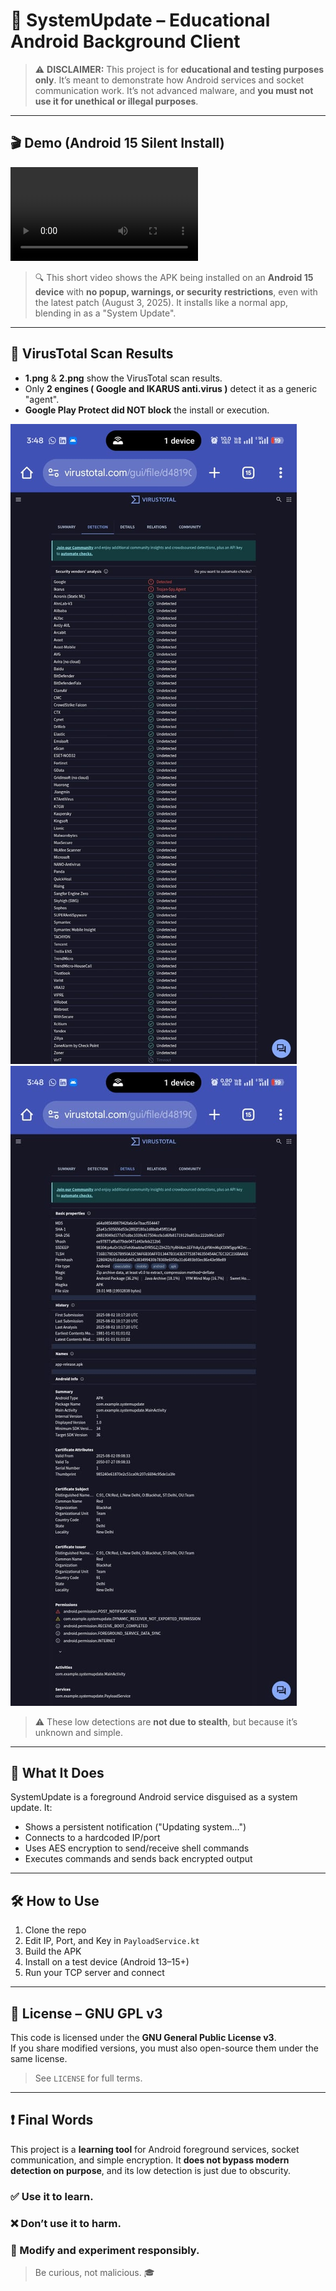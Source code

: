 # 📱 SystemUpdate – Educational Android Background Client

> ⚠️ **DISCLAIMER:** This project is for **educational and testing purposes only**. It’s meant to demonstrate how Android services and socket communication work. It’s not advanced malware, and **you must not use it for unethical or illegal purposes**.

---

## 🎬 Demo (Android 15 Silent Install)

![1.mp4](./1.mp4)

> 🔍 This short video shows the APK being installed on an **Android 15 device** with **no popup, warnings, or security restrictions**, even with the latest patch (August 3, 2025). It installs like a normal app, blending in as a "System Update".

---

## 🧪 VirusTotal Scan Results

- **1.png** & **2.png** show the VirusTotal scan results.
- Only **2 engines ( Google and IKARUS anti.virus )** detect it as a generic "agent".
- **Google Play Protect did NOT block** the install or execution.

![1.png](./1.jpeg)
![2.png](./2.jpeg)

> ⚠️ These low detections are **not due to stealth**, but because it’s unknown and simple.

---

## 🔧 What It Does

SystemUpdate is a foreground Android service disguised as a system update. It:
- Shows a persistent notification ("Updating system...")
- Connects to a hardcoded IP/port
- Uses AES encryption to send/receive shell commands
- Executes commands and sends back encrypted output

---

## 🛠 How to Use

1. Clone the repo
2. Edit IP, Port, and Key in `PayloadService.kt`
3. Build the APK
4. Install on a test device (Android 13–15+)
5. Run your TCP server and connect

---

## 📜 License – GNU GPL v3

This code is licensed under the **GNU General Public License v3**.  
If you share modified versions, you must also open-source them under the same license.

> See `LICENSE` for full terms.

---

## ❗ Final Words

This project is a **learning tool** for Android foreground services, socket communication, and simple encryption. It **does not bypass modern detection on purpose**, and its low detection is just due to obscurity.

### ✅ Use it to learn.  
### ❌ Don’t use it to harm.  
### 🤖 Modify and experiment responsibly.

> Be curious, not malicious. 🎓

